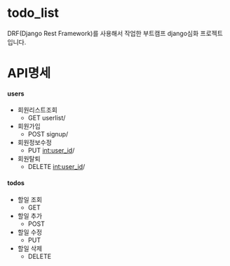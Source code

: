 # todo_list
DRF(Django Rest Framework)를 사용해서 작업한 부트캠프 django심화 프로젝트입니다.
# API명세
#### users
- 회원리스트조회
  - GET userlist/ 
- 회원가입
  - POST signup/
- 회원정보수정
  - PUT <int:user_id>/
- 회원탈퇴
  - DELETE <int:user_id>/

#### todos
- 할일 조회
  - GET
- 할일 추가
  - POST
- 할일 수정
  - PUT
- 할일 삭제
  - DELETE
